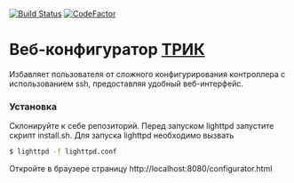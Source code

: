 [![Build Status](https://travis-ci.org/trikset/trik-webpanel.svg?branch=master)](https://travis-ci.org/trikset/trik-webpanel)
[![CodeFactor](https://www.codefactor.io/repository/github/trikset/trik-webpanel/badge/master)](https://www.codefactor.io/repository/github/trikset/trik-webpanel/overview/master)


# Веб-конфигуратор [ТРИК](https://github.com/trikset)

Избавляет пользователя от сложного конфигурирования контроллера с использованием ssh, предоставляя удобный веб-интерфейс.

### Установка

Склонируйте к себе репозиторий.
Перед запуском lighttpd запустите скрипт install.sh.
Для запуска lighttpd необходимо вызвать 
```sh
$ lighttpd -f lighttpd.conf
```
Откройте в браузере страницу  http://localhost:8080/configurator.html
